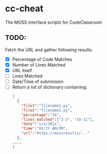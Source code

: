 # cc-cheat
The MOSS interface scripts for CodeClassroom

## TODO:

Fetch the URL and gather following results:

- [x] Percentage of Code Matches
- [x] Number of Lines Matched
- [x] URL itself
- [ ] Lines Matched
- [ ] Date/Time of submission
- [ ] Return a list of dictionary containing:
    ```json
    [
      {
        "file1":"filename1.py",
        "file2":"filename2.py",
        "percentage":"34",
        "lines_matched":["2-3", "10-11"],
        "date":"x/x/201x",
        "time":"XX:YY AM/PM",
        "url":"https://mossresults/..."
      },
    ....
    ]
    ```

